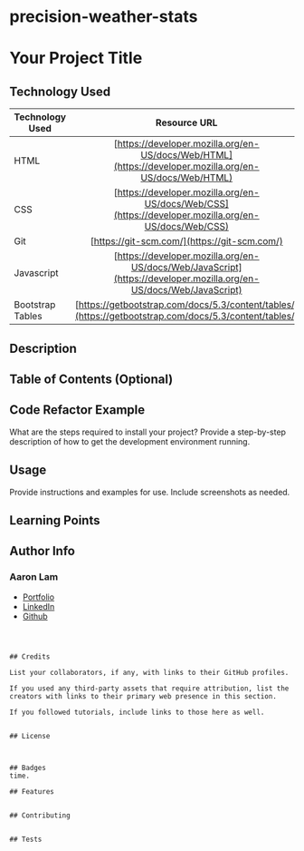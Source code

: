 # precision-weather-stats


# Your Project Title 


## Technology Used 

| Technology Used         | Resource URL           | 
| ------------- |:-------------:| 
| HTML | [https://developer.mozilla.org/en-US/docs/Web/HTML](https://developer.mozilla.org/en-US/docs/Web/HTML) | 
| CSS  | [https://developer.mozilla.org/en-US/docs/Web/CSS](https://developer.mozilla.org/en-US/docs/Web/CSS)  |   
| Git | [https://git-scm.com/](https://git-scm.com/)     |    
| Javascript | [https://developer.mozilla.org/en-US/docs/Web/JavaScript](https://developer.mozilla.org/en-US/docs/Web/JavaScript) |
| Bootstrap Tables | [https://getbootstrap.com/docs/5.3/content/tables/](https://getbootstrap.com/docs/5.3/content/tables/) |


## Description 






## Table of Contents (Optional)



## Code Refactor Example

What are the steps required to install your project? Provide a step-by-step description of how to get the development environment running.



## Usage 

Provide instructions and examples for use. Include screenshots as needed. 



## Learning Points 



## Author Info


### Aaron Lam


* [Portfolio]()
* [LinkedIn](https://youtu.be/bHX54GCrDB4)
* [Github](https://www.linkedin.com/in/lam-aaron2/)
```



## Credits

List your collaborators, if any, with links to their GitHub profiles.

If you used any third-party assets that require attribution, list the creators with links to their primary web presence in this section.

If you followed tutorials, include links to those here as well.


## License



## Badges
time.

## Features


## Contributing


## Tests


